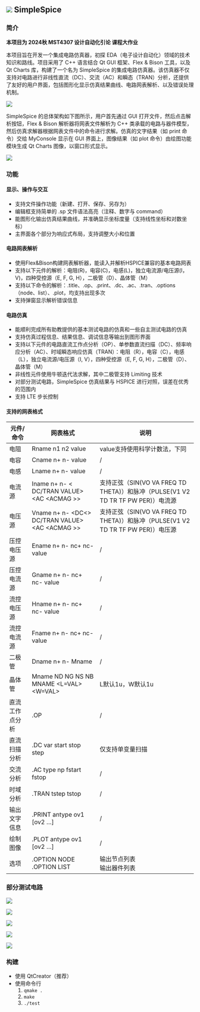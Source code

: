 ## ![](assets/spice-1.svg) SimpleSpice
### 简介
**本项目为 2024秋 MST4307 设计自动化引论 课程大作业**

本项目旨在开发一个集成电路仿真器，初探 EDA（电子设计自动化）领域的技术知识和路线。项目采用了 C++ 语言结合 Qt GUI 框架、Flex & Bison 工具，以及 Qt Charts 库，构建了一个名为 SimpleSpice 的集成电路仿真器。该仿真器不仅支持对电路进行非线性直流（DC）、交流（AC）和瞬态（TRAN）分析，还提供了友好的用户界面，包括图形化显示仿真结果曲线、电路网表解析、以及错误处理机制。

![](assets/spice.png)

SimpleSpice 的总体架构如下图所示，用户首先通过 GUI 打开文件，然后点击解析按钮，Flex & Bison 解析器将网表文件解析为 C++ 类承载的电路与器件模型，然后仿真求解器根据网表文件中的命令进行求解。仿真的文字结果（如 print 命令）交给 MyConsole 显示在 GUI 界面上，图像结果（如 plot 命令）由绘图功能模块生成 Qt Charts 图像，以窗口形式显示。

![](assets/simplespice.drawio.png)

### 功能
#### 显示、操作与交互
- 支持文件操作功能（新建、打开、保存、另存为）
- 编辑框支持简单的 .sp 文件语法高亮（注释、数字与 command）
- 能图形化输出仿真结果曲线，并准确显示坐标度量（支持线性坐标和对数坐标）
- 主界面各个部分为响应式布局，支持调整大小和位置

#### 电路网表解析
- 使用Flex&Bison构建网表解析器，能读入并解析HSPICE兼容的基本电路网表
- 支持以下元件的解析：电阻(R)，电容(C)，电感(L)，独立电流源/电压源(I，V)，四种受控源（E, F, G, H），二极管（D）、晶体管（M）
- 支持以下命令的解析：.title、.op、.print、.dc、.ac、.tran、.options（node、list）、.plot，均支持出现多次
- 支持弹窗显示解析错误信息

#### 电路仿真
- 能顺利完成所有助教提供的基本测试电路的仿真和一些自主测试电路的仿真
- 支持仿真过程信息、结果信息、调试信息等输出到图形界面
- 支持以下元件的电路直流工作点分析（OP）、单参数直流扫描（DC）、频率响应分析（AC）、时域瞬态响应仿真（TRAN）：电阻（R），电容（C），电感（L），独立电流源/电压源（I, V），四种受控源（E, F, G, H），二极管（D）、晶体管（M）
- 非线性元件使用牛顿迭代法求解，其中二极管支持 Limiting 技术
- 对部分测试电路，SimpleSpice 仿真结果与 HSPICE 进行对照，误差在优秀的范围内
- 支持 LTE 步长控制

#### 支持的网表格式
| 元件/命令      | 网表格式                                                | 说明                                                                             |
|----------------|---------------------------------------------------------|----------------------------------------------------------------------------------|
| 电阻           | Rname n1 n2 value                                       | value支持使用科学计数法，下同                                                    |
| 电容           | Cname n+ n- value                                       | /                                                                                |
| 电感           | Lname n+ n- value                                       | /                                                                                |
| 电流源         | Iname n+ n- <<DC> DC/TRAN VALUE> <AC <ACMAG <ACPHASE>>> | 支持正弦（SIN(VO VA FREQ TD THETA)）和脉冲（PULSE(V1 V2 TD TR TF PW PER)）电流源 |
| 电压源         | Vname n+ n- <DC<> DC/TRAN VALUE> <AC <ACMAG <ACPHASE>>> | 支持正弦（SIN(VO VA FREQ TD THETA)）和脉冲（PULSE(V1 V2 TD TR TF PW PER)）电压源 |
| 压控电压源     | Ename n+ n- nc+ nc- value                               | /                                                                                |
| 压控电流源     | Gname n+ n- nc+ nc- value                               | /                                                                                |
| 流控电压源     | Hname n+ n- nc+ nc- value                               | /                                                                                |
| 流控电流源     | Fname n+ n- nc+ nc- value                               | /                                                                                |
| 二极管         | Dname n+ n- Mname                                       | /                                                                                |
| 晶体管         | Mname ND NG NS NB MNAME <L=VAL> <W=VAL>                 | L默认1u，W默认1u                                                                 |
| 直流工作点分析 | .OP                                                     | /                                                                                |
| 直流扫描分析   | .DC var start stop step                                 | 仅支持单变量扫描                                                                 |
| 交流分析       | .AC type np fstart fstop                                | /                                                                                |
| 时域分析       | .TRAN tstep tstop <tstart>                              | /                                                                                |
| 输出文字信息   | .PRINT antype ov1 [ov2 …]                               | /                                                                                |
| 绘制图像       | .PLOT antype ov1 [ov2 …]                                | /                                                                                |
| 选项           | .OPTION NODE <br>.OPTION LIST                           | 输出节点列表 <br>  输出器件列表                                                    |

### 部分测试电路
![](assets/dc.png)

![](assets/ac.png)

![](assets/tran.png)

![](assets/tran-2.png)

![](assets/zhengliu.png)

### 构建
- 使用 QtCreator（推荐）
- 使用命令行
    1. `qmake .`
    2. `make`
    3. `./test`
